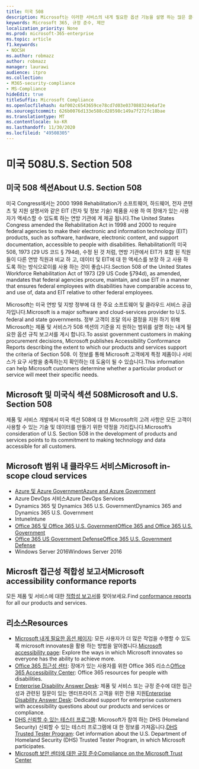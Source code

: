 ```yaml
---
title: 미국 508
description: Microsoft는 이러한 서비스의 내게 필요한 옵션 기능을 설명 하는 많은 클라우드 서비스에 대 한 자세한 내게 필요한 옵션 규칙 보고서를 제공 합니다.
keywords: Microsoft 365, 규정 준수, 제안
localization_priority: None
ms.prod: microsoft-365-enterprise
ms.topic: article
f1.keywords:
- NOCSH
ms.author: robmazz
author: robmazz
manager: laurawi
audience: itpro
ms.collection:
- M365-security-compliance
- MS-Compliance
hideEdit: true
titleSuffix: Microsoft Compliance
ms.openlocfilehash: 4af002c6543659ce78cd7d03e037088324e6af2e
ms.sourcegitcommit: 626b0076d133e588cd28598c149a7f272fc18bae
ms.translationtype: MT
ms.contentlocale: ko-KR
ms.lasthandoff: 11/30/2020
ms.locfileid: "49508305"
---
```

# <a name="us-section-508"></a><span data-ttu-id="db0bb-104">미국 508</span><span class="sxs-lookup"><span data-stu-id="db0bb-104">U.S. Section 508</span></span>

## <a name="about-us-section-508"></a><span data-ttu-id="db0bb-105">미국 508 섹션</span><span class="sxs-lookup"><span data-stu-id="db0bb-105">About U.S. Section 508</span></span>

<span data-ttu-id="db0bb-106">미국 Congress에서는 2000 1998 Rehabilitation가 소프트웨어, 하드웨어, 전자 콘텐츠 및 지원 설명서와 같은 EIT (전자 및 정보 기술) 제품을 사용 하 여 장애가 있는 사용자가 액세스할 수 있도록 하는 연방 기관에 게 제공 됩니다.</span><span class="sxs-lookup"><span data-stu-id="db0bb-106">The United States Congress amended the Rehabilitation Act in 1998 and 2000 to require federal agencies to make their electronic and information technology (EIT) products, such as software, hardware, electronic content, and support documentation, accessible to people with disabilities.</span></span> <span data-ttu-id="db0bb-107">Rehabilitation의 미국 508, 1973 (29 US 코드 § 794d), 수정 된 것 처럼, 연방 기관에서 EIT가 포함 된 직원 들이 다른 연방 직원과 비교 하 고, 데이터 및 EIT에 대 한 액세스를 보장 하 고 사용 하도록 하는 방식으로이를 사용 하는 것이 좋습니다.</span><span class="sxs-lookup"><span data-stu-id="db0bb-107">Section 508 of the United States Workforce Rehabilitation Act of 1973 (29 US Code §794d), as amended, mandates that federal agencies procure, maintain, and use EIT in a manner that ensures federal employees with disabilities have comparable access to, and use of, data and EIT relative to other federal employees.</span></span>

<span data-ttu-id="db0bb-108">Microsoft는 미국 연방 및 지방 정부에 대 한 주요 소프트웨어 및 클라우드 서비스 공급자입니다.</span><span class="sxs-lookup"><span data-stu-id="db0bb-108">Microsoft is a major software and cloud-services provider to U.S. federal and state governments.</span></span>  <span data-ttu-id="db0bb-109">정부 고객이 조달 의사 결정을 지원 하기 위해 Microsoft는 제품 및 서비스가 508 섹션의 기준을 지 원하는 범위를 설명 하는 내게 필요한 옵션 규칙 보고서를 게시 합니다.</span><span class="sxs-lookup"><span data-stu-id="db0bb-109">To assist government customers in making procurement decisions, Microsoft publishes Accessibility Conformance Reports describing the extent to which our products and services support the criteria of Section 508.</span></span>  <span data-ttu-id="db0bb-110">이 정보를 통해 Microsoft 고객에게 특정 제품이나 서비스가 요구 사항을 충족하는지 확인하는 데 도움이 될 수 있습니다.</span><span class="sxs-lookup"><span data-stu-id="db0bb-110">This information can help Microsoft customers determine whether a particular product or service will meet their specific needs.</span></span>

## <a name="microsoft-and-us-section-508"></a><span data-ttu-id="db0bb-111">Microsoft 및 미국식 섹션 508</span><span class="sxs-lookup"><span data-stu-id="db0bb-111">Microsoft and U.S. Section 508</span></span>

<span data-ttu-id="db0bb-112">제품 및 서비스 개발에서 미국 섹션 508에 대 한 Microsoft의 고려 사항은 모든 고객이 사용할 수 있는 기술 및 데이터를 만들기 위한 약정을 가리킵니다.</span><span class="sxs-lookup"><span data-stu-id="db0bb-112">Microsoft’s consideration of U.S. Section 508 in the development of products and services points to its commitment to making technology and data accessible for all customers.</span></span>

## <a name="microsoft-in-scope-cloud-services"></a><span data-ttu-id="db0bb-113">Microsoft 범위 내 클라우드 서비스</span><span class="sxs-lookup"><span data-stu-id="db0bb-113">Microsoft in-scope cloud services</span></span>

- [<span data-ttu-id="db0bb-114">Azure 및 Azure Government</span><span class="sxs-lookup"><span data-stu-id="db0bb-114">Azure and Azure Government</span></span>](https://go.microsoft.com/fwlink/p/?linkid=2051569)
- <span data-ttu-id="db0bb-115">Azure DevOps 서비스</span><span class="sxs-lookup"><span data-stu-id="db0bb-115">Azure DevOps Services</span></span>
- <span data-ttu-id="db0bb-116">Dynamics 365 및 Dynamics 365 U.S. Government</span><span class="sxs-lookup"><span data-stu-id="db0bb-116">Dynamics 365 and Dynamics 365 U.S. Government</span></span>
- <span data-ttu-id="db0bb-117">Intune</span><span class="sxs-lookup"><span data-stu-id="db0bb-117">Intune</span></span>
- [<span data-ttu-id="db0bb-118">Office 365 및 Office 365 U.S. Government</span><span class="sxs-lookup"><span data-stu-id="db0bb-118">Office 365 and Office 365 U.S. Government</span></span>](https://go.microsoft.com/fwlink/p/?LinkID=2077751)
- [<span data-ttu-id="db0bb-119">Office 365 US Government Defense</span><span class="sxs-lookup"><span data-stu-id="db0bb-119">Office 365 U.S. Government Defense</span></span>](https://go.microsoft.com/fwlink/p/?LinkID=2077751)
- <span data-ttu-id="db0bb-120">Windows Server 2016</span><span class="sxs-lookup"><span data-stu-id="db0bb-120">Windows Server 2016</span></span>

## <a name="microsoft-accessibility-conformance-reports"></a><span data-ttu-id="db0bb-121">Microsft 접근성 적합성 보고서</span><span class="sxs-lookup"><span data-stu-id="db0bb-121">Microsoft accessibility conformance reports</span></span>

<span data-ttu-id="db0bb-122">모든 제품 및 서비스에 대한 [적합성 보고서](https://cloudblogs.microsoft.com/industry-blog/government/2018/09/11/accessibility-conformance-reports/)를 찾아보세요.</span><span class="sxs-lookup"><span data-stu-id="db0bb-122">Find [conformance reports](https://cloudblogs.microsoft.com/industry-blog/government/2018/09/11/accessibility-conformance-reports/) for all our products and services.</span></span>

## <a name="resources"></a><span data-ttu-id="db0bb-123">리소스</span><span class="sxs-lookup"><span data-stu-id="db0bb-123">Resources</span></span>

- <span data-ttu-id="db0bb-124">[Microsoft 내게 필요한 옵션 페이지](https://go.microsoft.com/fwlink/p/?linkid=2051579): 모든 사용자가 더 많은 작업을 수행할 수 있도록 microsoft innovates을 활용 하는 방법을 알아봅니다.</span><span class="sxs-lookup"><span data-stu-id="db0bb-124">[Microsoft accessibility page](https://go.microsoft.com/fwlink/p/?linkid=2051579): Explore the ways in which Microsoft innovates so everyone has the ability to achieve more.</span></span>
- <span data-ttu-id="db0bb-125">[Office 365 접근성 센터](https://go.microsoft.com/fwlink/p/?linkid=2051801): 장애가 있는 사용자를 위한 Office 365 리소스</span><span class="sxs-lookup"><span data-stu-id="db0bb-125">[Office 365 Accessibility Center](https://go.microsoft.com/fwlink/p/?linkid=2051801): Office 365 resources for people with disabilities.</span></span>
- <span data-ttu-id="db0bb-126">[Enterprise Disability Answer Desk](https://go.microsoft.com/fwlink/p/?linkid=2050890): 제품 및 서비스 또는 규정 준수에 대한 접근성과 관련된 질문이 있는 엔터프라이즈 고객을 위한 전용 지원</span><span class="sxs-lookup"><span data-stu-id="db0bb-126">[Enterprise Disability Answer Desk](https://go.microsoft.com/fwlink/p/?linkid=2050890): Dedicated support for enterprise customers with accessibility questions about our products and services or compliance.</span></span>
- <span data-ttu-id="db0bb-127">[DHS 신뢰할 수 있는 테스터 프로그램](https://go.microsoft.com/fwlink/?linkid=2052171): Microsoft가 참여 하는 DHS (Homeland Security) 신뢰할 수 있는 테스터 프로그램에 대 한 정보를 가져옵니다.</span><span class="sxs-lookup"><span data-stu-id="db0bb-127">[DHS Trusted Tester Program](https://go.microsoft.com/fwlink/?linkid=2052171): Get information about the U.S. Department of Homeland Security (DHS) Trusted Tester Program, in which Microsoft participates.</span></span>
- [<span data-ttu-id="db0bb-128">Microsoft 보안 센터에 대한 규정 준수</span><span class="sxs-lookup"><span data-stu-id="db0bb-128">Compliance on the Microsoft Trust Center</span></span>](https://www.microsoft.com/trust-center/compliance/compliance-overview)
